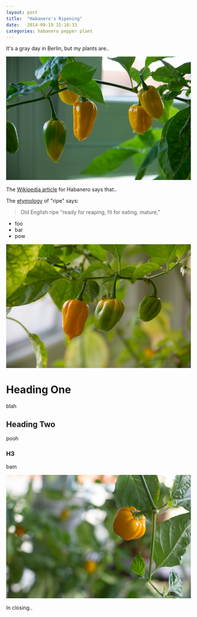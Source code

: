 ```yaml
---
layout: post
title:  "Habanero's Ripening"
date:   2014-09-19 15:16:33
categories: habanero pepper plant
---
```


It's a gray day in Berlin, but my plants are..

![](/img/habanero-ripening-00.jpg)

The [Wikipedia article][wh] for Habanero says that..

The [etymology][er] of "ripe" says:

> Old English ripe "ready for reaping, fit for eating, mature,"

* foo
* bar
* pow

![01](/img/habanero-ripening-01.jpg)

# Heading One

blah

## Heading Two

pooh

### H3

bam

![02](/img/habanero-ripening-02.jpg)

In closing..

[wh]: http://en.wikipedia.org/wiki/Habanero
[er]: http://www.etymonline.com/index.php?term=ripe

